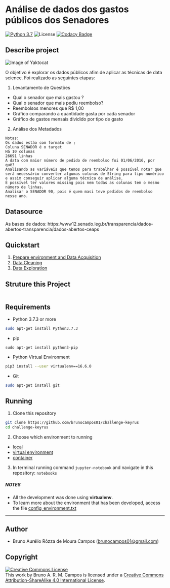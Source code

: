 # Análise de dados dos gastos públicos dos Senadores
[![Python 3.7](https://img.shields.io/badge/python-3.7-yellow.svg)](https://www.python.org/downloads/release/python-371/)
![License](https://img.shields.io/badge/Code%20License-MIT-blue.svg)
[![Codacy Badge](https://api.codacy.com/project/badge/Grade/452bbb3d75024f76a8c81a98e7bf73b4)](https://www.codacy.com/app/brunocampos01/learning-data-science?utm_source=github.com&amp;utm_medium=referral&amp;utm_content=brunocampos01/learning-data-science&amp;utm_campaign=Badge_Grade)

## Describe project

![Image of Yaktocat](https://upload.wikimedia.org/wikipedia/pt/0/09/Senado_Federal_do_Brasil.png)

O objetivo é explorar os dados públicos afim de aplicar as técnicas de data science. Foi realizado as seguintes etapas:

1. Levantamento de Questões
  - Qual o senador que mais gastou ?
  - Qual o senador que mais pediu reembolso?
  - Reembolsos menores que R$ 1,00
  - Gráfico comparando a quantidade gasta por cada senador
  - Gráfico de gastos mensais dividido por tipo de gasto

2. Análise dos Metadados
```
Notas:
Os dados estão com formato de ;
Coluna SENADOR é o target
Há 10 colunas
26691 linhas
A data com maior número de pedido de reembolso foi 01/06/2016, por quê?
Analisando as variáveis que temos para trabalhar é possível notar que será necessário converter algumas colunas de String para tipo numérico e assim conseguir aplicar alguma técnica de análise.
É possível ter valores missing pois nem todas as colunas tem o mesmo número de linhas.
Analisar o SENADOR 90, pois é quem masi teve pedidos de reembolso nesse ano.
```


## Datasource
As bases de dados: https:/www12.senado.leg.br/transparencia/dados-abertos-transparencia/dados-abertos-ceaps

## Quickstart
1. [Prepare environment and Data Acquisition](notebooks/)
1. [Data Cleaning](notebooks/)
2. [Data Exploration](notebooks/)

## Struture this Project
```
```

## Requirements
- Python 3.7.3 or more
```sh
sudo apt-get install Python3.7.3
```

- pip
```
sudo apt-get install python3-pip
```

- Python Virtual Environment
```sh
pip3 install --user virtualenv==16.6.0
```

- Git
```sh
sudo apt-get install git
```

## Running
1. Clone this repository
```sh
git clone https://github.com/brunocampos01/challenge-keyrus
cd challenge-keyrus
```

2. Choose which environment to running
 - [local](src/environment/README.md)
 - [virtual environment](src/environment/README.md)
 - [container](src/environment/README.md)

3. In terminal running command `jupyter-notebook` and navigate in this repository: `notebooks`

##### NOTES
- All the development was done using **virtualenv**. 
- To learn more about the environment that has been developed, access the file [config_environment.txt](src/environment/config_environment.txt)

---

## Author
- Bruno Aurélio Rôzza de Moura Campos (brunocampos01@gmail.com)

## Copyright
<a rel="license" href="http://creativecommons.org/licenses/by-sa/4.0/"><img alt="Creative Commons License" style="border-width:0" src="https://i.creativecommons.org/l/by-sa/4.0/88x31.png" /></a><br />This work by <span xmlns:cc="http://creativecommons.org/ns#" property="cc:attributionName">Bruno A. R. M. Campos</span> is licensed under a <a rel="license" href="http://creativecommons.org/licenses/by-sa/4.0/">Creative Commons Attribution-ShareAlike 4.0 International License</a>.
